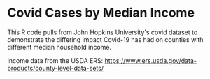 #  Covid Cases by Median Income

This R code pulls from John Hopkins University's covid dataset to demonstrate the differing impact Covid-19 has had on counties with different median household income.

Income data from the USDA ERS: https://www.ers.usda.gov/data-products/county-level-data-sets/
